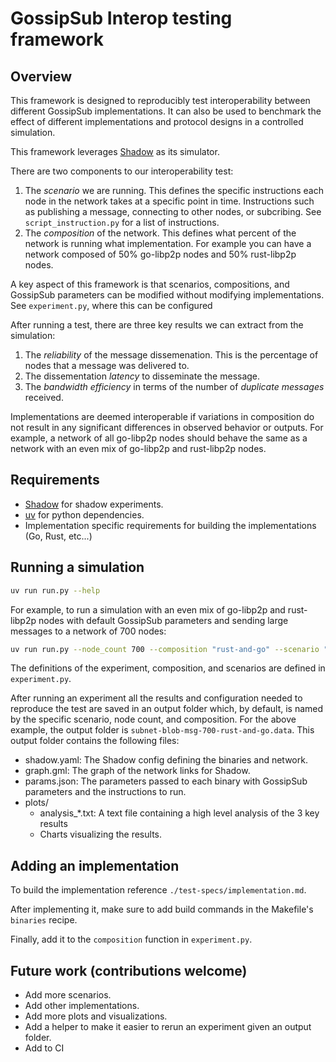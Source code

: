 # GossipSub Interop testing framework

## Overview

This framework is designed to reproducibly test interoperability between
different GossipSub implementations. It can also be used to benchmark the effect
of different implementations and protocol designs in a controlled simulation.

This framework leverages [Shadow](https://shadow.github.io/) as its simulator.

There are two components to our interoperability test:

1. The _scenario_ we are running. This defines the specific instructions each node in
   the network takes at a specific point in time. Instructions such as publishing a
   message, connecting to other nodes, or subcribing. See `script_instruction.py` for a
   list of instructions.
2. The _composition_ of the network. This defines what percent of the network is
   running what implementation. For example you can have a network composed of 50%
   go-libp2p nodes and 50% rust-libp2p nodes.

A key aspect of this framework is that scenarios, compositions, and GossipSub
parameters can be modified without modifying implementations. See `experiment.py`, where this can be configured

After running a test, there are three key results we can extract from the simulation:

1. The _reliability_ of the message dissemenation. This is the percentage of
   nodes that a message was delivered to.
2. The dissementation _latency_ to disseminate the message.
3. The _bandwidth efficiency_ in terms of the number of _duplicate messages_ received.

Implementations are deemed interoperable if variations in composition do not
result in any significant differences in observed behavior or outputs. For
example, a network of all go-libp2p nodes should behave the same as a network
with an even mix of go-libp2p and rust-libp2p nodes.

## Requirements

- [Shadow](https://shadow.github.io/) for shadow experiments.
- [uv](https://docs.astral.sh/uv/) for python dependencies.
- Implementation specific requirements for building the implementations (Go, Rust, etc...)

## Running a simulation

```bash
uv run run.py --help
```

For example, to run a simulation with an even mix of go-libp2p and rust-libp2p
nodes with default GossipSub parameters and sending large messages to a network
of 700 nodes:

```bash
uv run run.py --node_count 700 --composition "rust-and-go" --scenario "subnet-blob-msg"
```

The definitions of the experiment, composition, and scenarios are defined in `experiment.py`.

After running an experiment all the results and configuration needed to
reproduce the test are saved in an output folder which, by default, is named by
the specific scenario, node count, and composition. For the above
example, the output folder is
`subnet-blob-msg-700-rust-and-go.data`. This output folder contains the following files:

- shadow.yaml: The Shadow config defining the binaries and network.
- graph.gml: The graph of the network links for Shadow.
- params.json: The parameters passed to each binary with GossipSub parameters and the instructions to run.
- plots/
  - analysis_*.txt: A text file containing a high level analysis of the 3 key results
  - Charts visualizing the results.

## Adding an implementation

To build the implementation reference `./test-specs/implementation.md`.

After implementing it, make sure to add build commands in the Makefile's `binaries` recipe.

Finally, add it to the `composition` function in `experiment.py`.

## Future work (contributions welcome)

- Add more scenarios.
- Add other implementations.
- Add more plots and visualizations.
- Add a helper to make it easier to rerun an experiment given an output folder.
- Add to CI
